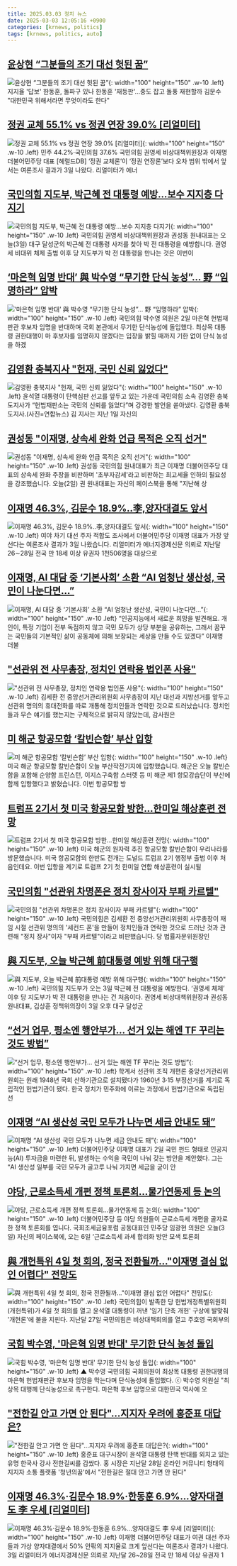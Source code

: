 ```yaml
---
title: 2025.03.03 정치 뉴스
date: 2025-03-03 12:05:16 +0900
categories: [krnews, politics]
tags: [krnews, politics, auto]
---
```

## [윤상현 “그분들의 조기 대선 헛된 꿈”](https://n.news.naver.com/mnews/article/449/0000301217)

![윤상현 “그분들의 조기 대선 헛된 꿈”](https://mimgnews.pstatic.net/image/origin/449/2025/03/02/301217.jpg?type=nf220_150){: width="100" height="150" .w-10 .left}
지지율 '답보' 한동훈, 돌파구 있나 한동훈 '재등판'…중도 잡고 돌풍 재현할까 김문수 "대한민국 위해서라면 무엇이라도 한다"

## [정권 교체 55.1% vs 정권 연장 39.0% [리얼미터]](https://n.news.naver.com/mnews/article/016/0002436208)

![정권 교체 55.1% vs 정권 연장 39.0% [리얼미터]](https://mimgnews.pstatic.net/image/origin/016/2025/03/03/2436208.jpg?type=nf220_150){: width="100" height="150" .w-10 .left}
민주 44.2%·국민의힘 37.6% 국민의힘 권영세 비상대책위원장과 이재명 더불어민주당 대표 [헤럴드DB] ‘정권 교체론’이 ‘정권 연장론’보다 오차 범위 밖에서 앞서는 여론조사 결과가 3일 나왔다. 리얼미터가 에너

## [국민의힘 지도부, 박근혜 전 대통령 예방…보수 지지층 다지기](https://n.news.naver.com/mnews/article/422/0000717830)

![국민의힘 지도부, 박근혜 전 대통령 예방…보수 지지층 다지기](https://mimgnews.pstatic.net/image/origin/422/2025/03/03/717830.jpg?type=nf220_150){: width="100" height="150" .w-10 .left}
국민의힘 권영세 비상대책위원장과 권성동 원내대표는 오늘(3일) 대구 달성군의 박근혜 전 대통령 사저를 찾아 박 전 대통령을 예방합니다. 권영세 비대위 체제 출범 이후 당 지도부가 박 전 대통령을 만나는 것은 이번이

## [‘마은혁 임명 반대’ 與 박수영 “무기한 단식 농성”... 野 “임명하라” 압박](https://n.news.naver.com/mnews/article/023/0003891080)

![‘마은혁 임명 반대’ 與 박수영 “무기한 단식 농성”... 野 “임명하라” 압박](https://mimgnews.pstatic.net/image/origin/023/2025/03/02/3891080.jpg?type=nf220_150){: width="100" height="150" .w-10 .left}
국민의힘 박수영 의원은 2일 마은혁 헌법재판관 후보자 임명을 반대하며 국회 본관에서 무기한 단식농성에 돌입했다. 최상목 대통령 권한대행이 마 후보자를 임명하지 않겠다는 입장을 밝힐 때까지 기한 없이 단식 농성을 하겠

## [김영환 충북지사 "헌재, 국민 신뢰 잃었다"](https://n.news.naver.com/mnews/article/018/0005954129)

![김영환 충북지사 "헌재, 국민 신뢰 잃었다"](https://mimgnews.pstatic.net/image/origin/018/2025/03/02/5954129.jpg?type=nf220_150){: width="100" height="150" .w-10 .left}
윤석열 대통령이 탄핵심판 선고를 앞두고 있는 가운데 국민의힘 소속 김영환 충북도지사가 “헌법재판소는 국민의 신뢰를 잃었다”며 강경한 발언을 쏟아냈다. 김영환 충북도지사.(사진=연합뉴스) 김 지사는 지난 1일 자신의

## [권성동 "이재명, 상속세 완화 언급 목적은 오직 선거"](https://n.news.naver.com/mnews/article/057/0001874313)

![권성동 "이재명, 상속세 완화 언급 목적은 오직 선거"](https://mimgnews.pstatic.net/image/origin/057/2025/03/02/1874313.jpg?type=nf220_150){: width="100" height="150" .w-10 .left}
권성동 국민의힘 원내대표가 최근 이재명 더불어민주당 대표의 상속세 완화 주장을 비판하며 '초부자감세'라고 비판하는 최고세율 인하의 필요성을 강조했습니다. 오늘(2일) 권 원내대표는 자신의 페이스북을 통해 "지난해 상

## [이재명 46.3%, 김문수 18.9%..李,양자대결도 앞서](https://n.news.naver.com/mnews/article/660/0000080466)

![이재명 46.3%, 김문수 18.9%..李,양자대결도 앞서](https://mimgnews.pstatic.net/image/origin/660/2025/03/03/80466.jpg?type=nf220_150){: width="100" height="150" .w-10 .left}
여야 차기 대선 주자 적합도 조사에서 더불어민주당 이재명 대표가 가장 앞선다는 여론조사 결과가 3일 나왔습니다. 리얼미터가 에너지경제신문 의뢰로 지난달 26∼28일 전국 만 18세 이상 유권자 1천506명을 대상으로

## [이재명, AI 대담 중 ‘기본사회’ 소환 “AI 엄청난 생산성, 국민이 나눈다면…”](https://n.news.naver.com/mnews/article/469/0000851617)

![이재명, AI 대담 중 ‘기본사회’ 소환 “AI 엄청난 생산성, 국민이 나눈다면…”](https://mimgnews.pstatic.net/image/origin/469/2025/03/02/851617.jpg?type=nf220_150){: width="100" height="150" .w-10 .left}
“인공지능에서 새로운 희망을 발견해요. 개인이, 특정 기업이 전부 독점하지 않고 국민 모두가 상당 부분을 공유하는, 그래서 꿈꾸는 국민들의 기본적인 삶이 공동체에 의해 보장되는 세상을 만들 수도 있겠다” 이재명 더불

## ["선관위 전 사무총장, 정치인 연락용 법인폰 사용"](https://n.news.naver.com/mnews/article/052/0002159814)

!["선관위 전 사무총장, 정치인 연락용 법인폰 사용"](https://mimgnews.pstatic.net/image/origin/052/2025/03/02/2159814.jpg?type=nf220_150){: width="100" height="150" .w-10 .left}
김세환 전 중앙선거관리위원회 사무총장이 지난 대선과 지방선거를 앞두고 선관위 명의의 휴대전화를 따로 개통해 정치인들과 연락한 것으로 드러났습니다. 정치인들과 무슨 얘기를 했는지는 구체적으로 밝히지 않았는데, 감사원은

## [미 해군 항공모함 ‘칼빈슨함’ 부산 입항](https://n.news.naver.com/mnews/article/056/0011903027)

![미 해군 항공모함 ‘칼빈슨함’ 부산 입항](https://mimgnews.pstatic.net/image/origin/056/2025/03/02/11903027.jpg?type=nf220_150){: width="100" height="150" .w-10 .left}
미국 해군 항공모함 칼빈슨함이 오늘 부산작전기지에 입항했습니다. 해군은 오늘 칼빈슨함을 포함해 순양함 프린스턴, 이지스구축함 스터렛 등 미 해군 제1 항모강습단이 부산에 함께 입항했다고 밝혔습니다. 이번 항공모함 방

## [트럼프 2기서 첫 미국 항공모함 방한…한미일 해상훈련 전망](https://n.news.naver.com/mnews/article/422/0000717838)

![트럼프 2기서 첫 미국 항공모함 방한…한미일 해상훈련 전망](https://mimgnews.pstatic.net/image/origin/422/2025/03/03/717838.jpg?type=nf220_150){: width="100" height="150" .w-10 .left}
미국 해군의 원자력 추진 항공모함 칼빈슨함이 우리나라를 방문했습니다. 미국 항공모함의 한반도 전개는 도널드 트럼프 2기 행정부 출범 이후 처음인데요. 이번 입항을 계기로 트럼프 2기 첫 한미일 연합 해상훈련이 실시될

## [국민의힘 "선관위 차명폰은 정치 장사이자 부패 카르텔"](https://n.news.naver.com/mnews/article/055/0001236355)

![국민의힘 "선관위 차명폰은 정치 장사이자 부패 카르텔"](https://mimgnews.pstatic.net/image/origin/055/2025/03/02/1236355.jpg?type=nf220_150){: width="100" height="150" .w-10 .left}
국민의힘은 김세환 전 중앙선거관리위원회 사무총장이 재임 시절 선관위 명의의 '세컨드 폰'을 만들어 정치인들과 연락한 것으로 드러난 것과 관련해 "정치 장사"이자 "부패 카르텔"이라고 비판했습니다. 당 법률자문위원장인

## [與 지도부, 오늘 박근혜 前대통령 예방 위해 대구행](https://n.news.naver.com/mnews/article/023/0003891082)

![與 지도부, 오늘 박근혜 前대통령 예방 위해 대구행](https://mimgnews.pstatic.net/image/origin/023/2025/03/02/3891082.jpg?type=nf220_150){: width="100" height="150" .w-10 .left}
국민의힘 지도부가 오는 3일 박근혜 전 대통령을 예방한다. ‘권영세 체제’ 이후 당 지도부가 박 전 대통령을 만나는 건 처음이다. 권영세 비상대책위원장과 권성동 원내대표, 김상훈 정책위의장이 3일 오후 대구 달성군

## [“선거 업무, 평소엔 행안부가… 선거 있는 해엔 TF 꾸리는 것도 방법”](https://n.news.naver.com/mnews/article/023/0003891171)

![“선거 업무, 평소엔 행안부가… 선거 있는 해엔 TF 꾸리는 것도 방법”](https://mimgnews.pstatic.net/image/origin/023/2025/03/03/3891171.jpg?type=nf220_150){: width="100" height="150" .w-10 .left}
학계서 선관위 조직 개편론 중앙선거관리위원회는 원래 1948년 국회 산하기관으로 설치됐다가 1960년 3·15 부정선거를 계기로 독립적인 헌법기관이 됐다. 한국 정치가 민주화에 이르는 과정에서 헌법기관으로 독립된 선

## [이재명 “AI 생산성 국민 모두가 나누면 세금 안내도 돼”](https://n.news.naver.com/mnews/article/020/0003618526)

![이재명 “AI 생산성 국민 모두가 나누면 세금 안내도 돼”](https://mimgnews.pstatic.net/image/origin/020/2025/03/02/3618526.jpg?type=nf220_150){: width="100" height="150" .w-10 .left}
더불어민주당 이재명 대표가 2일 국민 펀드 형태로 인공지능(AI) 투자금을 마련한 뒤, 발생하는 수익을 국민이 나눠 갖는 방안을 제안했다. 그는 “AI 생산성 일부를 국민 모두가 골고루 나눠 가지면 세금을 굳이 안

## [야당, 근로소득세 개편 정책 토론회…물가연동제 등 논의](https://n.news.naver.com/mnews/article/056/0011903362)

![야당, 근로소득세 개편 정책 토론회…물가연동제 등 논의](https://mimgnews.pstatic.net/image/origin/056/2025/03/03/11903362.jpg?type=nf220_150){: width="100" height="150" .w-10 .left}
더불어민주당 등 야당 의원들이 근로소득세 개편을 골자로 한 정책 토론회를 엽니다. 국회조세금융포럼 공동대표인 민주당 임광현 의원은 오늘(3일) 자신의 페이스북에, 오는 6일 ‘근로소득세 과세 합리화 방안 모색 토론회

## [與 개헌특위 4일 첫 회의, 정국 전환될까…"이재명 결심 없인 어렵다" 전망도](https://n.news.naver.com/mnews/article/088/0000933820)

![與 개헌특위 4일 첫 회의, 정국 전환될까…"이재명 결심 없인 어렵다" 전망도](https://mimgnews.pstatic.net/image/origin/088/2025/03/02/933820.jpg?type=nf220_150){: width="100" height="150" .w-10 .left}
국민의힘이 발족한 당 헌법개정특별위원회(개헌특위)가 4일 첫 회의를 열고 윤석열 대통령이 꺼낸 '임기 단축 개헌' 구상에 발맞춰 '개헌론'에 불을 지핀다. 지난달 27일 국민의힘은 비상대책회의를 열고 주호영 국회부의

## [국힘 박수영, '마은혁 임명 반대' 무기한 단식 농성 돌입](https://n.news.naver.com/mnews/article/047/0002464357)

![국힘 박수영, '마은혁 임명 반대' 무기한 단식 농성 돌입](https://mimgnews.pstatic.net/image/origin/047/2025/03/02/2464357.jpg?type=nf220_150){: width="100" height="150" .w-10 .left}
▲ 박수영 국민의힘 국회의원이 최상목 대통령 권한대행의 마은혁 헌법재판관 후보자 임명을 막는다며 단식농성에 돌입했다. ⓒ 박수영 의원실 "최상목 대행께 단식농성으로 촉구한다. 마은혁 후보 임명으로 대한민국 역사에 오

## ["전한길 안고 가면 안 된다"…지지자 우려에 홍준표 대답은?](https://n.news.naver.com/mnews/article/015/0005101105)

!["전한길 안고 가면 안 된다"…지지자 우려에 홍준표 대답은?](https://mimgnews.pstatic.net/image/origin/015/2025/03/03/5101105.jpg?type=nf220_150){: width="100" height="150" .w-10 .left}
홍준표 대구시장이 윤석열 대통령 탄핵 반대를 외치고 있는 유명 한국사 강사 전한길씨를 감쌌다. 홍 시장은 지난달 28일 온라인 커뮤니티 형태의 지지자 소통 플랫폼 '청년의꿈'에서 "전한길은 절대 안고 가면 안 된다"

## [이재명 46.3%·김문수 18.9%·한동훈 6.9%...양자대결도 李 우세 [리얼미터]](https://n.news.naver.com/mnews/article/123/0002354022)

![이재명 46.3%·김문수 18.9%·한동훈 6.9%...양자대결도 李 우세 [리얼미터]](https://mimgnews.pstatic.net/image/origin/123/2025/03/03/2354022.jpg?type=nf220_150){: width="100" height="150" .w-10 .left}
이재명 더불어민주당 대표가 여권 대선 주자들과 가상 양자대결에서 50% 안팎의 지지율로 크게 앞선다는 여론조사 결과가 나왔다. 3일 리얼미터가 에너지경제신문 의뢰로 지난달 26~28일 전국 만 18세 이상 유권자 1

